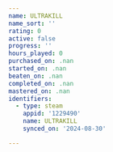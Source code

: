 ```yaml
---
name: ULTRAKILL
name_sort: ''
rating: 0
active: false
progress: ''
hours_played: 0
purchased_on: .nan
started_on: .nan
beaten_on: .nan
completed_on: .nan
mastered_on: .nan
identifiers:
  - type: steam
    appid: '1229490'
    name: ULTRAKILL
    synced_on: '2024-08-30'

---
```

